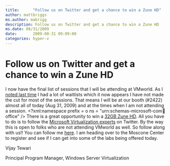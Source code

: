 ```yaml
---
title:      "Follow us on Twitter and get a chance to win a Zune HD"
author: mattbriggs
ms.author: mabrigg
description: Follow us on Twitter and get a chance to win a Zune HD
ms.date: 08/31/2009
date:       2009-08-31 09:09:00
categories: hyper-v
---
```

# Follow us on Twitter and get a chance to win a Zune HD

I now have the final list of sessions that I will be attending at VMworld. As I [noted last time](https://blogs.technet.com/virtualization/archive/2009/08/26/vmworld-2009-an-oppurtunity-to-meet-our-customers.aspx) I had a lot of waitlists which it now appears I have not made the cut for most of the sessions. That means I will be at our booth (#2422) almost all of today (Aug 31, 2009) and at the times when I am not attending a session. <?xml:namespace prefix = o ns = "urn:schemas-microsoft-com:office:office" />  There is a great opportunity to win a [32GB Zune HD](https://store.microsoft.com/microsoft/Zune-HD-32GB/product/41941DC9). All you have to do is to follow the [Microsoft Virtualization experts](https://www.microsoft.com/virtualization/events/) on Twitter. By the way this is open to folks who are not attending VMworld as well. So follow along with us!! You can follow me [here](https://twitter.com/Vtango).  I am heading over to the Moscone Center to register and see if I can get into some of the labs being offered today. 

Vijay Tewari

Principal Program Manager, Windows Server Virtualization
